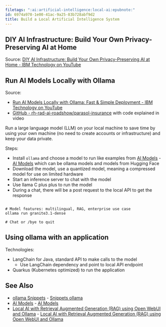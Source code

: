 ```yaml
---
filetags: ":ai:artificial-intelligence:local-ai:epubnote:"
id: 6974a978-1e00-41ac-9a25-83b728abf9d2
title: Build a Local Artificial Intelligence System
---
```


## DIY AI Infrastructure: Build Your Own Privacy-Preserving AI at Home

Source: [DIY AI Infrastructure: Build Your Own Privacy-Preserving AI at
Home - IBM Technology on
YouTube](https://www.youtube.com/watch?v=BvCOZrqGyNU)

## Run AI Models Locally with Ollama

Source:

- [Run AI Models Locally with Ollama: Fast & Simple Deployment - IBM
  Technology on YouTube](https://www.youtube.com/watch?v=uxE8FFiu_UQ)
- [GitHub -
  rh-rad-ai-roadshow/parasol-insurance](https://github.com/rh-rad-ai-roadshow/parasol-insurance?utm_medium=OSocial&utm_source=Youtube&utm_content=WAIWW&utm_id=YT-Applied-AI-Ollama-&-Local-Data)
  with code explained in video

Run a large language model (LLM) on your local machine to save time by
using your own machine (no need to create accounts or infrastructure)
and keep your data private.

Steps:

- Install `ollama` and choose a model to run like examples from [AI
  Models](../006-3-tech-ai-models) - [AI
  Models](id:65533479-7d6e-4726-92f8-fb66177a39c6) which can be ollama
  models and models from Hugging Face
- Download the model, use a quantized model, meaning a compressed model
  for use on limited hardware
- Start an inference server to chat with the model
- Use llama C plus plus to run the model
- During a chat, there will be a post request to the local API to get
  the response

``` shell

# Model features: multilingual, RAG, enterprise use case
ollama run granite3.1-dense

# Chat or /bye to quit

```

## Using ollama with an application

Technologies:

- LangChain for Java, standard API to make calls to the model
  - Use LangChain dependency and point to local API endpoint
- Quarkus (Kubernetes optimized) to run the application

## See Also

- [ollama Snippets](../005-computer-snippets-ollama) - [Snippets
  ollama](id:43ecce4a-30f7-4d84-a7fb-7b12e7bc46d0)
- [AI Models](../006-3-tech-ai-models) - [AI
  Models](id:65533479-7d6e-4726-92f8-fb66177a39c6)
- [Local AI with Retrieval Augmented Generation (RAG) using Open WebUI
  and
  Ollama](../006-3-tech-ai-retrieval-augmented-generation-rag-local-open-webui-ollama) -
  [Local AI with Retrieval Augmented Generation (RAG) using Open WebUI
  and Ollama](id:19319abe-7f4f-4eb7-a953-5f3fc197cf34)
